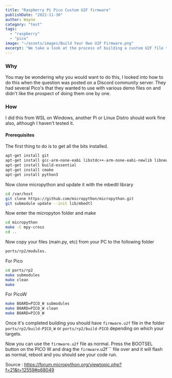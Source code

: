 ```yaml
---
title: "Raspberry Pi Pico Custom U2F firmware"
publishDate: "2022-11-30"
author: Wayne
category: "test"
tags: 
  - "raspberry"
  - "pico"
image: "~/assets/images/Build Your Own U2F Firmware.png"
excerpt: "We take a look at the process of building a custom U2F file to allow easy deployment to many Micro Controllers"
---
```


### Why

You may be wondering why you would want to do this, I looked into how to do this when the question was posted on a Discord community server.  They had several Pico's that they wanted to use with various demo files on and didn't like the prospect of doing them one by one.

### How

I did this from WSL on Windows, another Pi or Linux Distro should work fine also, although I haven't tested it.

#### Prerequisites

The first thing to do is to get all the bits installed.

```bash
apt-get install git
apt-get install gcc-arm-none-eabi libstdc++-arm-none-eabi-newlib libnewlib-arm-none-eabi
apt-get install build-essential
apt-get install cmake
apt-get install python3
```

Now clone micropython and update it with the mbedtl library

```bash
cd /var/host
git clone https://github.com/micropython/micropython.git
git submodule update --init lib/mbedtl
```

Now enter the micropyton folder and make

```bash
cd micropython
make -C mpy-cross
cd ..
```

Now copy your files (main.py, etc) from your PC to the following folder

```bash
ports/rp2/modules.
```

For Pico

```bash
cd ports/rp2
make submodules
make clean
make
```

For PicoW

```bash
make BOARD=PICO_W submodules
make BOARD=PICO_W clean
make BOARD=PICO_W 
```

Once it's completed building you should have ```firmware.u2f``` file in the folder ```ports/rp2/build-PICO_W``` or ```ports/rp2/build-PICO``` depending on which your targets.

Now you can use the ```firmware.u2f``` file as normal. Press the BOOTSEL button on the PICO W and drag the `firmware`.u2f``` file over and it will flash as normal, reboot and you should see your code run.

Source : https://forum.micropython.org/viewtopic.php?f=21&t=12559#p68049
